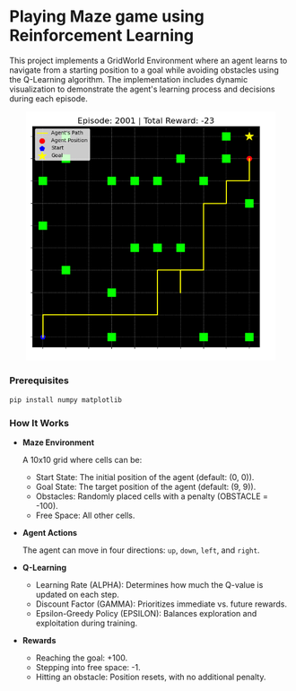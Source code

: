 # Playing Maze game using Reinforcement Learning

This project implements a GridWorld Environment where an agent learns to navigate from a starting position to a goal while avoiding obstacles using the Q-Learning algorithm. The implementation includes dynamic visualization to demonstrate the agent's learning process and decisions during each episode.
<br/>
<p align="center">
  <img src="fig.png" alt="Project Logo" width="444" height="444"/>
</p>

### Prerequisites

```python
pip install numpy matplotlib
```

### How It Works

  * **Maze Environment**
    
    A 10x10 grid where cells can be:
      - Start State: The initial position of the agent (default: (0, 0)).
      - Goal State: The target position of the agent (default: (9, 9)).
      - Obstacles: Randomly placed cells with a penalty (OBSTACLE = -100).
      - Free Space: All other cells.

  * **Agent Actions**
    
    The agent can move in four directions: ```up```, ```down```, ```left```, and ```right```.

  * **Q-Learning**
    - Learning Rate (ALPHA): Determines how much the Q-value is updated on each step.
    - Discount Factor (GAMMA): Prioritizes immediate vs. future rewards.
    - Epsilon-Greedy Policy (EPSILON): Balances exploration and exploitation during training.

  * **Rewards**
    - Reaching the goal: +100.
    - Stepping into free space: -1.
    - Hitting an obstacle: Position resets, with no additional penalty.
